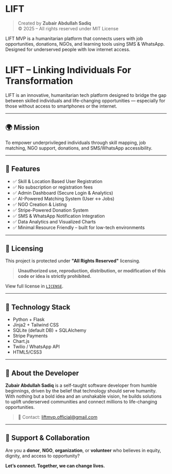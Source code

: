 # LIFT

> Created by **Zubair Abdullah Sadiq**  
> © 2025 – All rights reserved under MIT License

LIFT MVP is a humanitarian platform that connects users with job opportunities, donations, NGOs, and learning tools using SMS & WhatsApp. Designed for underserved people with low internet access.

# LIFT – Linking Individuals For Transformation

LIFT is an innovative, humanitarian tech platform designed to bridge the gap between skilled individuals and life-changing opportunities — especially for those without access to smartphones or the internet.

---

## 🌍 Mission

To empower underprivileged individuals through skill mapping, job matching, NGO support, donations, and SMS/WhatsApp accessibility.

---

## 🚀 Features

- ✅ Skill & Location Based User Registration
- ✅ No subscription or registration fees
- ✅ Admin Dashboard (Secure Login & Analytics)  
- ✅ AI-Powered Matching System (User ↔ Jobs)  
- ✅ NGO Creation & Listing  
- ✅ Stripe-Powered Donation System  
- ✅ SMS & WhatsApp Notification Integration  
- ✅ Data Analytics and Visualized Charts  
- ✅ Minimal Resource Friendly – built for low-tech environments

---

## 🔐 Licensing

This project is protected under **"All Rights Reserved"** licensing.

> **Unauthorized use, reproduction, distribution, or modification of this code or idea is strictly prohibited.**

View full license in [`LICENSE`](./LICENSE).

---

## 📌 Technology Stack

- Python + Flask
- Jinja2 + Tailwind CSS
- SQLite (default DB) + SQLAlchemy
- Stripe Payments
- Chart.js
- Twilio / WhatsApp API
- HTML5/CSS3

---

## 🧠 About the Developer

**Zubair Abdullah Sadiq** is a self-taught software developer from humble beginnings, driven by the belief that technology should serve humanity. With nothing but a bold idea and an unshakable vision, he builds solutions to uplift underserved communities and connect millions to life-changing opportunities.
> 💌 Contact: liftmvp.official@gmail.com

---

## 🤝 Support & Collaboration

Are you a **donor**, **NGO**, **organization**, or **volunteer** who believes in equity, dignity, and access to opportunity?

**Let’s connect. Together, we can change lives.**
